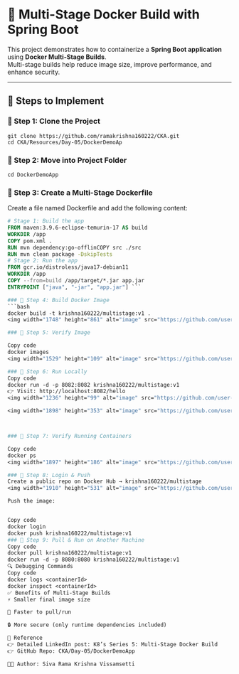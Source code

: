 # 🚀 Multi-Stage Docker Build with Spring Boot

This project demonstrates how to containerize a **Spring Boot application** using **Docker Multi-Stage Builds**.  
Multi-stage builds help reduce image size, improve performance, and enhance security.  

---

## 📌 Steps to Implement

### 🔹 Step 1: Clone the Project
   
    git clone https://github.com/ramakrishna160222/CKA.git
    cd CKA/Resources/Day-05/DockerDemoAp
 

### 🔹 Step 2: Move into Project Folder
    
    cd DockerDemoApp
    
### 🔹 Step 3: Create a Multi-Stage Dockerfile
Create a file named Dockerfile and add the following content:
```dockerfile
# Stage 1: Build the app
FROM maven:3.9.6-eclipse-temurin-17 AS build
WORKDIR /app
COPY pom.xml .
RUN mvn dependency:go-offlinCOPY src ./src
RUN mvn clean package -DskipTests
# Stage 2: Run the app
FROM gcr.io/distroless/java17-debian11
WORKDIR /app
COPY --from=build /app/target/*.jar app.jar
ENTRYPOINT ["java", "-jar", "app.jar"] ```

### 🔹 Step 4: Build Docker Image
```bash
docker build -t krishna160222/multistage:v1 .
<img width="1748" height="861" alt="image" src="https://github.com/user-attachments/assets/9fd6a15e-205a-4d20-b891-4586a863f295" />

### 🔹 Step 5: Verify Image

Copy code
docker images
<img width="1529" height="109" alt="image" src="https://github.com/user-attachments/assets/7d5900bb-de92-44d8-b327-ce5e5318c41e" />

### 🔹 Step 6: Run Locally
Copy code
docker run -d -p 8082:8082 krishna160222/multistage:v1
👉 Visit: http://localhost:8082/hello
<img width="1236" height="99" alt="image" src="https://github.com/user-attachments/assets/b3d28c42-6743-4ed4-961f-4507210d943c" />

<img width="1898" height="353" alt="image" src="https://github.com/user-attachments/assets/b466d8a3-9ad0-4542-8c34-d2b9e7962fb9" />



### 🔹 Step 7: Verify Running Containers

Copy code
docker ps
<img width="1897" height="186" alt="image" src="https://github.com/user-attachments/assets/62073966-cdce-4472-9e9b-a3409f6fb115" />

### 🔹 Step 8: Login & Push
Create a public repo on Docker Hub → krishna160222/multistage
<img width="1910" height="531" alt="image" src="https://github.com/user-attachments/assets/7b36437f-4b6b-4a59-8de5-22ee6a9f8c2e" />

Push the image:


Copy code
docker login
docker push krishna160222/multistage:v1
### 🔹 Step 9: Pull & Run on Another Machine
Copy code
docker pull krishna160222/multistage:v1
docker run -d -p 8080:8080 krishna160222/multistage:v1
🔍 Debugging Commands
Copy code
docker logs <containerId>
docker inspect <containerId>
✅ Benefits of Multi-Stage Builds
⚡ Smaller final image size

🚀 Faster to pull/run

🔒 More secure (only runtime dependencies included)

📘 Reference
👉 Detailed LinkedIn post: K8’s Series 5: Multi-Stage Docker Build
👉 GitHub Repo: CKA/Day-05/DockerDemoApp

👨‍💻 Author: Siva Rama Krishna Vissamsetti
